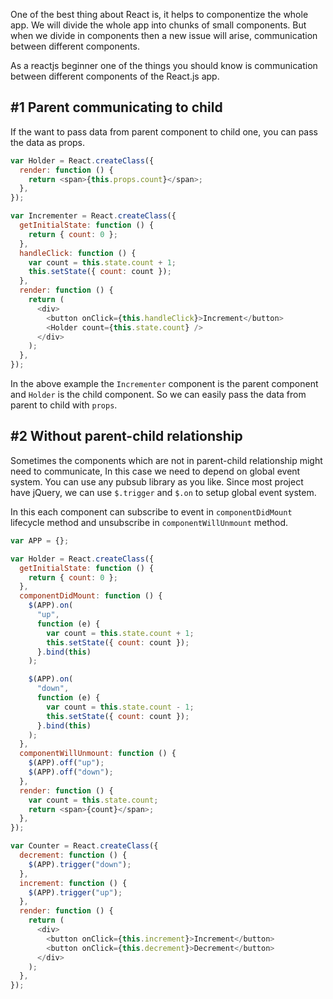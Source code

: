 <!--


---
 "React.js : communication between components"
excerpt: "React.js : communication between components"
date: 2015-05-08 00:00:00 IST
updated: 2015-05-08 00:00:00 IST
categories: javascript
tags: reactjs, javascript
---

-->
<!DOCTYPE html>
<html>

<head>
  <title>basic-git-workflow</title>
  <meta charset="utf-8">
  <meta name="viewport" content="width=device-width, initial-scale=1.0">


  <link rel="stylesheet" href="./css/bootstrap.css">
  <link rel="stylesheet" href="./css/bootstrap.grid.css">
  <link rel="stylesheet" href="./css/bootstrap.min.css">
  <link rel="stylesheet" href="./css/bootstrap-reboot.min.css">
  <link rel="stylesheet" href="./css/bootstrap.css.map">
  <link rel="stylesheet" href="./css/blog-home.css">
  <link rel="stylesheet" href="./css/prism.css">
  <script async defer src="./css/prism.js"></script>
</head>

<body>

One of the best thing about React is, it helps to componentize the whole app. We will divide the whole app into chunks of small components. But when we divide in components then a new issue will arise, communication between different components.

As a reactjs beginner one of the things you should know is communication between different components of the React.js app.

## \#1 Parent communicating to child

If the want to pass data from parent component to child one, you can pass the data as props.

```js
var Holder = React.createClass({
  render: function () {
    return <span>{this.props.count}</span>;
  },
});

var Incrementer = React.createClass({
  getInitialState: function () {
    return { count: 0 };
  },
  handleClick: function () {
    var count = this.state.count + 1;
    this.setState({ count: count });
  },
  render: function () {
    return (
      <div>
        <button onClick={this.handleClick}>Increment</button>
        <Holder count={this.state.count} />
      </div>
    );
  },
});
```

In the above example the `Incrementer` component is the parent component and `Holder` is the child component. So we can easily pass the data from parent to child with `props`.

## \#2 Without parent-child relationship

Sometimes the components which are not in parent-child relationship might need to communicate, In this case we need to depend on global event system. You can use any pubsub library as you like. Since most project have jQuery, we can use `$.trigger` and `$.on` to setup global event system.

In this each component can subscribe to event in `componentDidMount` lifecycle method and unsubscribe in `componentWillUnmount` method.

```js
var APP = {};

var Holder = React.createClass({
  getInitialState: function () {
    return { count: 0 };
  },
  componentDidMount: function () {
    $(APP).on(
      "up",
      function (e) {
        var count = this.state.count + 1;
        this.setState({ count: count });
      }.bind(this)
    );

    $(APP).on(
      "down",
      function (e) {
        var count = this.state.count - 1;
        this.setState({ count: count });
      }.bind(this)
    );
  },
  componentWillUnmount: function () {
    $(APP).off("up");
    $(APP).off("down");
  },
  render: function () {
    var count = this.state.count;
    return <span>{count}</span>;
  },
});

var Counter = React.createClass({
  decrement: function () {
    $(APP).trigger("down");
  },
  increment: function () {
    $(APP).trigger("up");
  },
  render: function () {
    return (
      <div>
        <button onClick={this.increment}>Increment</button>
        <button onClick={this.decrement}>Decrement</button>
      </div>
    );
  },
});
```
